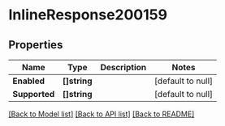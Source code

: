 # InlineResponse200159

## Properties
Name | Type | Description | Notes
------------ | ------------- | ------------- | -------------
**Enabled** | **[]string** |  | [default to null]
**Supported** | **[]string** |  | [default to null]

[[Back to Model list]](../README.md#documentation-for-models) [[Back to API list]](../README.md#documentation-for-api-endpoints) [[Back to README]](../README.md)

